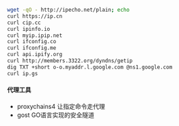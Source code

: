 ```bash
wget -qO - http://ipecho.net/plain; echo
curl https://ip.cn
curl cip.cc
curl ipinfo.io
curl myip.ipip.net
curl ifconfig.co
curl ifconfig.me
curl api.ipify.org
curl http://members.3322.org/dyndns/getip
dig TXT +short o-o.myaddr.l.google.com @ns1.google.com
curl ip.gs
```

#### 代理工具

- proxychains4 让指定命令走代理
- gost   GO语言实现的安全隧道